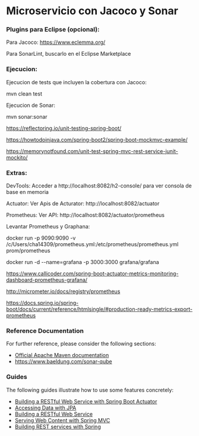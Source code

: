 # Microservicio con Jacoco y Sonar
### Plugins para Eclipse (opcional):
Para Jacoco:
https://www.eclemma.org/

Para SonarLint, buscarlo en el Eclipse Marketplace
### Ejecucion:
Ejecucion de tests que incluyen la cobertura con Jacoco:

mvn clean test

Ejecucion de Sonar:

mvn sonar:sonar

https://reflectoring.io/unit-testing-spring-boot/

https://howtodoinjava.com/spring-boot2/spring-boot-mockmvc-example/

https://memorynotfound.com/unit-test-spring-mvc-rest-service-junit-mockito/

### Extras:
DevTools: Acceder a http://localhost:8082/h2-console/ para ver consola de base en memoria

Actuator: Ver Apis de Acturator: http://localhost:8082/actuator

Prometheus: Ver API: http://localhost:8082/actuator/prometheus

Levantar Prometheus y Graphana:

docker run -p 9090:9090 -v /c/Users/cha14309/prometheus.yml:/etc/prometheus/prometheus.yml prom/prometheus

 docker run -d --name=grafana -p 3000:3000 grafana/grafana
 
 https://www.callicoder.com/spring-boot-actuator-metrics-monitoring-dashboard-prometheus-grafana/
 
 http://micrometer.io/docs/registry/prometheus
 
 https://docs.spring.io/spring-boot/docs/current/reference/htmlsingle/#production-ready-metrics-export-prometheus


### Reference Documentation
For further reference, please consider the following sections:

* [Official Apache Maven documentation](https://maven.apache.org/guides/index.html)
* https://www.baeldung.com/sonar-qube
### Guides
The following guides illustrate how to use some features concretely:

* [Building a RESTful Web Service with Spring Boot Actuator](https://spring.io/guides/gs/actuator-service/)
* [Accessing Data with JPA](https://spring.io/guides/gs/accessing-data-jpa/)
* [Building a RESTful Web Service](https://spring.io/guides/gs/rest-service/)
* [Serving Web Content with Spring MVC](https://spring.io/guides/gs/serving-web-content/)
* [Building REST services with Spring](https://spring.io/guides/tutorials/bookmarks/)

